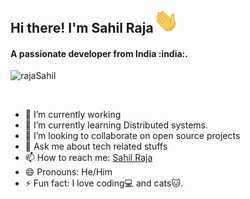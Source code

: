 <h2 align="left">Hi there! I'm Sahil Raja<img src="https://github.com/rajaSahil/rajaSahil/blob/main/images/Hi.gif" width="40px" /></h2>
<h4 align="left">A passionate developer from India :india:.</h4>
<p align="left"> <img src="https://komarev.com/ghpvc/?username=rajaSahil" alt="rajaSahil" /> </p>
<br />
   

- 🔭 I’m currently working 
- 🌱 I’m currently learning Distributed systems.
- 👯 I’m looking to collaborate on open source projects
- 💬 Ask me about tech related stuffs
- 📫 How to reach me: [Sahil Raja](https://www.linkedin.com/in/sahil-raja-1422b5143/)
- 😄 Pronouns: He/Him
- ⚡ Fun fact: I love coding:computer: and cats:cat:.
